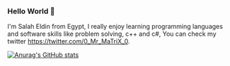### Hello World 🖖

I'm Salah Eldin from Egypt, I really enjoy learning programming languages and software skills like problem solving, c++ and c#,
You can check my twitter https://twitter.com/0_Mr_MaTriX_0.

[![Anurag's GitHub stats](https://github-readme-stats.vercel.app/api?username=Salah_Eldin_Fikri)](https://github.com/anuraghazra/github-readme-stats)
 
